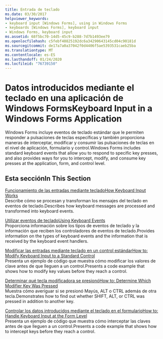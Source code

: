 ```yaml
---
title: Entrada de teclado
ms.date: 03/30/2017
helpviewer_keywords:
- keyboard input [Windows Forms], using in Windows Forms
- keyboards [Windows Forms], keyboard input
- Windows Forms, keyboard input
ms.assetid: 68f5bc70-14d5-45c9-b288-7d7b1493ee79
ms.openlocfilehash: c5febf40825192dc6a34290643145cd04c90181d
ms.sourcegitcommit: de17a7a0a37042f0d4406f5ae5393531caeb25ba
ms.translationtype: MT
ms.contentlocale: es-ES
ms.lasthandoff: 01/24/2020
ms.locfileid: "76739150"
---
```

# <a name="keyboard-input-in-a-windows-forms-application"></a><span data-ttu-id="c932a-102">Datos introducidos mediante el teclado en una aplicación de Windows Forms</span><span class="sxs-lookup"><span data-stu-id="c932a-102">Keyboard Input in a Windows Forms Application</span></span>
<span data-ttu-id="c932a-103">Windows Forms incluye eventos de teclado estándar que le permiten responder a pulsaciones de teclas específicas y también proporciona maneras de interceptar, modificar y consumir las pulsaciones de teclas en el nivel de aplicación, formulario y control.</span><span class="sxs-lookup"><span data-stu-id="c932a-103">Windows Forms includes standard keyboard events that allow you to respond to specific key presses, and also provides ways for you to intercept, modify, and consume key presses at the application, form, and control level.</span></span>  
  
## <a name="in-this-section"></a><span data-ttu-id="c932a-104">Esta sección</span><span class="sxs-lookup"><span data-stu-id="c932a-104">In This Section</span></span>  
 [<span data-ttu-id="c932a-105">Funcionamiento de las entradas mediante teclado</span><span class="sxs-lookup"><span data-stu-id="c932a-105">How Keyboard Input Works</span></span>](how-keyboard-input-works.md)  
 <span data-ttu-id="c932a-106">Describe cómo se procesan y transforman los mensajes del teclado en eventos de teclado.</span><span class="sxs-lookup"><span data-stu-id="c932a-106">Describes how keyboard messages are processed and transformed into keyboard events.</span></span>  
  
 [<span data-ttu-id="c932a-107">Utilizar eventos de teclado</span><span class="sxs-lookup"><span data-stu-id="c932a-107">Using Keyboard Events</span></span>](using-keyboard-events.md)  
 <span data-ttu-id="c932a-108">Proporciona información sobre los tipos de eventos de teclado y la información que reciben los controladores de eventos de teclado.</span><span class="sxs-lookup"><span data-stu-id="c932a-108">Provides information on the types of keyboard events and the information that is received by the keyboard event handlers.</span></span>  
  
 [<span data-ttu-id="c932a-109">Modificar las entradas mediante teclado en un control estándar</span><span class="sxs-lookup"><span data-stu-id="c932a-109">How to: Modify Keyboard Input to a Standard Control</span></span>](how-to-modify-keyboard-input-to-a-standard-control.md)  
 <span data-ttu-id="c932a-110">Presenta un ejemplo de código que muestra cómo modificar los valores de clave antes de que lleguen a un control.</span><span class="sxs-lookup"><span data-stu-id="c932a-110">Presents a code example that shows how to modify key values before they reach a control.</span></span>  
  
 [<span data-ttu-id="c932a-111">Determinar qué tecla modificadora se presionó</span><span class="sxs-lookup"><span data-stu-id="c932a-111">How to: Determine Which Modifier Key Was Pressed</span></span>](how-to-determine-which-modifier-key-was-pressed.md)  
 <span data-ttu-id="c932a-112">Muestra cómo averiguar si se presionó Mayús, ALT o CTRL además de otra tecla.</span><span class="sxs-lookup"><span data-stu-id="c932a-112">Demonstrates how to find out whether SHIFT, ALT, or CTRL was pressed in addition to another key.</span></span>  
  
 [<span data-ttu-id="c932a-113">Controlar los datos introducidos mediante el teclado en el formulario</span><span class="sxs-lookup"><span data-stu-id="c932a-113">How to: Handle Keyboard Input at the Form Level</span></span>](how-to-handle-keyboard-input-at-the-form-level.md)  
 <span data-ttu-id="c932a-114">Presenta un ejemplo de código que muestra cómo interceptar las claves antes de que lleguen a un control.</span><span class="sxs-lookup"><span data-stu-id="c932a-114">Presents a code example that shows how to intercept keys before they reach a control.</span></span>
